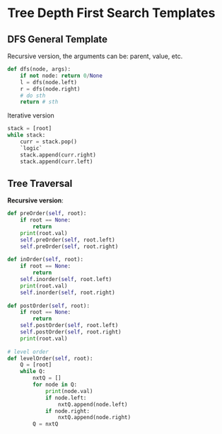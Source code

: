 # Tree Depth First Search Templates

## DFS General Template

Recursive version, the arguments can be: parent, value, etc.

``` py
def dfs(node, args):
    if not node: return 0/None
    l = dfs(node.left)
    r = dfs(node.right)
    # do sth
    return # sth
```

Iterative version

``` py
stack = [root]
while stack:
    curr = stack.pop()
    `logic`
    stack.append(curr.right)
    stack.append(curr.left)
```

## Tree Traversal

**Recursive version**:

``` py
def preOrder(self, root):
    if root == None:
        return
    print(root.val)
    self.preOrder(self, root.left)
    self.preOrder(self, root.right)
    
def inOrder(self, root):
    if root == None:
        return
    self.inorder(self, root.left)
    print(root.val)
    self.inorder(self, root.right)
    
def postOrder(self, root):
    if root == None:
        return
    self.postOrder(self, root.left)
    self.postOrder(self, root.right)
    print(root.val)
        
# level order
def levelOrder(self, root):
    Q = [root]
    while Q:
        nxtQ = []
        for node in Q:
            print(node.val)
            if node.left:
                nxtQ.append(node.left)
            if node.right:
                nxtQ.append(node.right)
        Q = nxtQ
```
